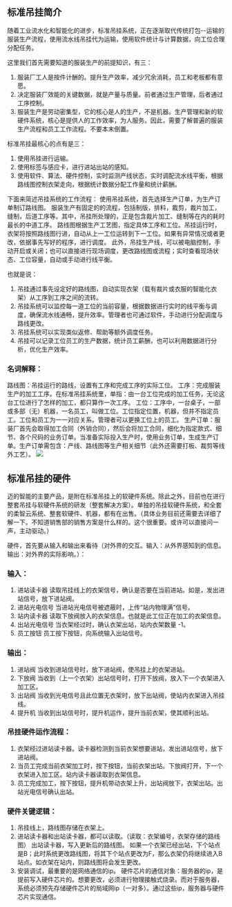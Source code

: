 
## 标准吊挂简介
随着工业流水化和智能化的进步，标准吊挂系统，正在逐渐取代传统打包--运输的服装生产流程，使用流水线吊挂代为运输，使用软件统计与计算数据，向工位合理分配任务。

这里我们首先需要知道的服装生产的前提知识，有三：
1. 服装厂工人是按件计酬的。提升生产效率，减少冗余消耗，员工和老板都有意愿。
2. 决定服装厂效能的关键数据，就是产量与质量。前者通过生产管理，后者通过工序控制。
3. 服装生产是劳动密集型，它的核心是人的生产，不是机器。生产管理和新的软硬件系统，核心是提供人的工作效率，为人服务。因此，需要了解普遍的服装生产流程和员工工作流程。不要本末倒置。

标准吊挂最核心的点有是三：
1. 使用吊挂进行运输。
2. 使用标签与感应卡，进行进站出站的感知。
3. 使用软件、算法、硬件控制，实时监测产线状态，实时调配流水线平衡，根据路线图控制衣架走向，根据统计数据分配工作量和统计薪酬。

下面来简述吊挂系统的工作流程：
使用吊挂系统，首先选择生产订单，为生产订单制订路线图。
服装生产有固定的的流程，包括制版，排料，裁剪，裁片加工，缝制，后道工序等。其中，吊挂所处理的，正是包含裁片加工、缝制等在内的耗时最长的中道工序。
路线图根据生产工艺图，指定具体工序和工位。吊挂运行时，衣架将按照路线图行进，自动从上一工位运转到下一工位。如果有异常情况或者更改，依据事先写好的程序，进行调度。
此外，吊挂生产线，可以被电脑控制，手动开启或关闭；也可以直接进行现场调度，更改路线图或流程；实时查看现场状态、工位容量，自动或手动进行线平衡。

也就是说：
1. 吊挂通过事先设定好的路线图，自动实现衣架（载有裁片或衣服的智能化衣架）从工序到工序之间的流转。
2. 吊挂系统可以监控每一道工位的当前容量，根据数据进行实时的线平衡与调度，确保流水线通畅，提升效率。管理者也可通过软件，手动进行分配调度与路线更改。
3. 吊挂系统可以实现类似返修、帮助等额外调度任务。
4. 吊挂可以记录工位员工的生产数据，统计员工薪酬，也可以利用数据进行分析，优化生产效率。

### 名词解释：
路线图：吊挂运行的路线，设置有工序和完成工序的实际工位。
工序：完成服装生产的加工工序。在标准吊挂系统里，单指：由一台工位完成的加工任务，无论这台工位进行了怎样的加工，都只算作一次工序。
工位：工序中，一台桌子，一部或多部（无）机器，一名员工，叫做工位。工位指定位置，机器，但并不指定员工。工位和员工为一一对应关系。管理者可以更换工位上的员工。
生产订单：服装厂首先会取得加工合同（外销合同），然后会将加工合同，细化为指定款式、细节、各个尺码的业务订单。当准备实际投入生产时，使用业务订单，生成生产订单。生产订单需包含：产线、路线图等生产相关细节（此外还需要打板、裁剪等线外工艺）。
![](https://img2020.cnblogs.com/blog/1942163/202112/1942163-20211220162654552-374431664.png)
## 标准吊挂的硬件
迈的智能的主要产品，是附在标准吊挂上的软硬件系统。除此之外，目前也在进行整套吊挂与软硬件系统的研发（整套解决方案）。单独的吊挂软硬件系统，和全套的柔智云系统、整套软硬件、机器，都有在出售。（具体业务目前还需要去详细了解一下。不知道销售部的销售方案是什么样的。这个很重要。或许可以直接问一声，主动驱动。）

硬件，首先要从输入和输出来看待（对外界的交互。输入：从外界感知到的信息。输出：对外界的实际影响。）：
### 输入：
1. 进站读卡器
      读取吊挂线上的衣架信号，确认是否要在当前进站。如是，发出进站信号，放下进站阀。
2. 进站光电信号
      当进站光电信号被遮蔽时，上传“站内物理满”信号。
3. 站内读卡器
      读取下放阀放入的衣架信息。也就是此工位正在加工的衣架信息。
4. 出站光电信号
      当衣架经过时，确认衣架出站，站内衣架数量 -1。
5. 员工按钮
      员工按下按钮，向系统输入出站信号。

### 输出：
1. 进站阀
       当收到进站信号时，放下进站阀，使吊挂上的衣架进站。
2. 下放阀
       当收到（上一个衣架）出站信号时，打开下放阀，放入下一个衣架进入加工区。
3. 出站阀
       当收到光电信号且此位置无衣架时，放下出站阀，使站内衣架进入吊挂线。
4. 提升机
       当收到出站信号时，提升机运作，提升当前衣架，使其顺利出站。

### 吊挂硬件运作流程：
1. 衣架经过进站读卡器。读卡器检测到当前衣架想要进站，发出进站信号，放下进站阀。
2. 当员工完成当前衣架加工时，按下按钮，当前衣架出站。下放阀打开，下一个衣架进入加工区。站内读卡器读取到衣架信息。
3. 员工完成加工，按下按钮，提升机带动衣架上升，出站阀放下，衣架出站。出站光电信号确认出站。

### 硬件关键逻辑：
1. 吊挂线上，路线图存储在衣架上。
2. 进站读卡器和出站读卡器，都可以读取。（读取：衣架编号，衣架存储的路线图）
  出站读卡器，写入更新后的路线图。
  如果一个衣架已经出站，下个站点是B；此时系统更改路线图，将其下个站点更改为F，那么衣架仍将继续进入B站点。如衣架在站内，则路线图将会发生更改。
3. 安装调试，最重要的是网络通信的ip。
  硬件芯片的通信对象：服务器的ip，是提前写入硬件芯片的。想要更改，必须进行物理接触式烧录。而对于服务器，系统必须预先存储硬件芯片的局域网ip（一对多）。通过这些ip，服务器与硬件芯片实现通信。
